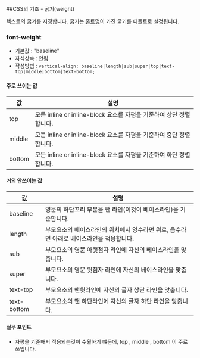 ##CSS의 기초 - 굵기(weight)

텍스트의 굵기를 지정합니다. 굵기는 [폰트명]()이 가진 굵기를 디폴트로 설정됩니다.

### font-weight
- 기본값 : "baseline"
- 자식상속 : 안됨
- 작성방법 : `vertical-align: baseline|length|sub|super|top|text-top|middle|bottom|text-bottom;`

#### 주로 쓰이는 값 
값 | 설명
---| ----
top | 모든 inline or inline-block 요소를 자평을 기준하여 상단 정렬합니다.
middle | 모든 inline or inline-block 요소를 자평을 기준하여 중단 정렬합니다.
bottom | 모든 inline or inline-block 요소를 자평을 기준하여 하단 정렬합니다.

#### 거의 안쓰이는 값
값 | 설명
---| ----
baseline | 영문의 하단꼬리 부분을 뺀 라인(이것이 베이스라인)을 기준합니다.
length | 부모요소의 베이스라인의 위치에서 양수라면 위로, 음수라면 아래로 베이스라인을 적용합니다.
sub | 부모요소의 영문 아랫첨자 라인에 자신의 베이스라인을 맞춥니다.
super | 부모요소의 영문 윗첨자 라인에 자신의 베이스라인을 맞춥니다.
text-top | 부모요소의 맨윗라인에 자신의 글자 상단 라인을 맞춥니다.
text-bottom | 부모요소의 맨 하단라인에 자신의 글자 하단 라인을 맞춥니다.


#### 실무 포인트
- 자평을 기준해서 적용되는것이 수훨하기 떄문에, top , middle , bottom 이 주로 쓰입니다.

